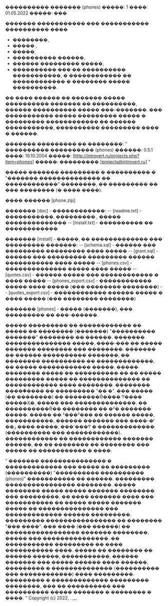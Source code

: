 ���������� �������  (phones)
�����: 1
����: 01.05.2022
�����: ���

������� ����������� ��� ����������� ���������� ���� 
- ��������, 
- ����� , 
- �����, 
- ���������� ������, 
- ������ ��������� �����, 
- ���������� ��� �� ����������
�����������, � ������������ �� ������������ � �������� ����� ����������. 

�� ���� ������ �� ������� ����� ���������� ������� �� ����������, ������ ���������� ����� ���-�������.
��� ����������� ����� ��������� ����� � ��������� ������������ �� ������ �����������, ���������� ��������� ���� � ������.

������� ��������� �� ��������:
"
���������� ���������� (phones)
������: 0.5.1
����: 19.10.2004
�����: [http://introvert.ru/projects.php?item=phones]
�����: ��������� [projects@introvert.ru]
"

����� ������� ��������� � ���������� � "������� �������������� �� ������������" ��������, �� ��������� �� ��� �������� (� ���� ����).

���� ������ [phone.zip]:

������� [doc] - ������������:
-- [readme.txt] - �����������, ��������� , ����� ��������������
-- [install.txt] - ���������� �� ������������


������� [install] - �����, �� ������������� ��� ��������� �������:
-- [schema.sql] - ������ ��� ��������� ��������� ���� �����
-- [grant.sql] - ������ ��� ��������� ��������� ������ ����������� ���� �����
-- [phones.csv] - �������������� ����� ���� �����
-- [quotes.csv] - ������ ����� ��� ������������ � ���� �����
-- [phones_export.csv] - ������������ ����� ���� ����� (��� �������� ��������)
-- [quotes_export.csv] - ������������ ������ ����� � ���� ����� (��� �������� ��������)

������� [phones] - ����� (�������), ��� ��������� �� ���-������.


����� ��������� �� ������������
�� ����� �� �������� (�������) "���������� �������" �������� �� ������.
������� ��������������� �����. ����-��� �� ����� ������� �������� ��� ��������. 
������� �� ������ ���������� �������, �� �������� ���������� �� �������������, �� ����� ������������ �����.
����� �������� ����� �� ���������� �� �� ����� ��������� ����� �� �������������� �� ������������ ���� ��������.
�������� �����ު���� �� ��������� "�� �". ��� ����� (�� ��������) �� ��������Ӫ���� Ͳ���� �����Ҳ�, ����� ��� ��������������. �� ����������Ӫ�� �������� �� �²� ������� �����. ����� �� ²���²��� �� ������ �����, �����������, ������ ������� ��� ����-�ʲ ��ز ���� �����, ���'���Ͳ � ������������� (���������� ��� ������������).
������������ �� ������������ ������� ������, �� �� �������� �� �������� ��� ����� �� ����������� � ����.

"
������� ��������������� � �������������
��� ����� �� ��������� (����������) "���������� ���������� (phones)" ����������� �� ������.
��������� ���������������� ��������. ����� �������� ����� ����� ������� �������� ��� ���������.
�� ���� ������� ���� ��� ����������� �� ����� ����� ������� ����� �� ��������������� ��� ������������� ������ ���������.
��������� ���������������� �� �������� "��� ����". ��� ���� (��� ������) �� ����������������� ������� ��������, ����� ��� ���������������. �� ����������� ��������� �� ���� ����������� ����. ����� �� �������� �� ������ ������, �����������, ������ ������� ��� ����� ������ ���� ������, ��������� � �������������� (���������� ��� ������������) ���� ���������.
��������� � ������������� ��������� ��������, ��� �� ���������� ��� ���������� ����� ������� � �������� � ����.
"
Copyright (c) 2022, .
__
